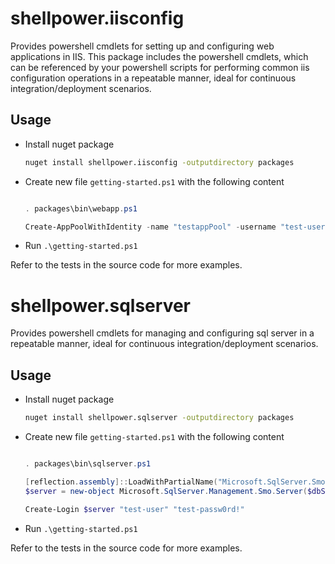 # shellpower.iisconfig

Provides powershell cmdlets for setting up and configuring web applications in IIS. This package includes the powershell cmdlets, which can be referenced by your powershell scripts for performing common iis configuration operations in a repeatable manner, ideal for continuous integration/deployment scenarios.

## Usage

* Install nuget package

    ```sh
    nuget install shellpower.iisconfig -outputdirectory packages
    ```

* Create new file `getting-started.ps1` with the following content

    ```powershell

    . packages\bin\webapp.ps1

    Create-AppPoolWithIdentity -name "testappPool" -username "test-user" -password "test-password"
    ```

* Run `.\getting-started.ps1`

Refer to the tests in the source code for more examples.

# shellpower.sqlserver

Provides powershell cmdlets for managing and configuring sql server in a repeatable manner, ideal for continuous integration/deployment scenarios.

## Usage

* Install nuget package

    ```sh
    nuget install shellpower.sqlserver -outputdirectory packages
    ```

* Create new file `getting-started.ps1` with the following content

    ```powershell

    . packages\bin\sqlserver.ps1

    [reflection.assembly]::LoadWithPartialName("Microsoft.SqlServer.Smo")
    $server = new-object Microsoft.SqlServer.Management.Smo.Server($dbServer)
    
    Create-Login $server "test-user" "test-passw0rd!"
    ```

* Run `.\getting-started.ps1`

Refer to the tests in the source code for more examples.
